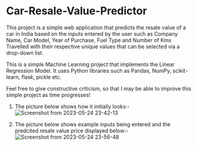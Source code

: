 # Car-Resale-Value-Predictor

This project is a simple web application that predicts the resale value of a car in India based on the inputs entered by the user such as Company Name, Car Model, Year of Purchase, Fuel Type and Number of Kms Travelled with their respective unique values that can be selected via a drop-down list. 

This is a simple Machine Learning project that implements the Linear Regression Model. It uses Python libraries such as Pandas, NumPy, scikit-learn, flask, pickle etc.

Feel free to give constructive criticism, so that I may be able to improve this simple project as time progresses!

1) The picture below shows how it initially looks:-
![Screenshot from 2023-05-24 23-42-13](https://github.com/allan-anilson/Car-Resale-Value-Predictor/assets/86291893/821dcacd-0799-4d81-a0a1-8da266b4b50b)

3) The picture below shows example inputs being entered and the predcited resale value price displayed below:-
![Screenshot from 2023-05-24 23-56-48](https://github.com/allan-anilson/Car-Resale-Value-Predictor/assets/86291893/6617c4fa-a362-4d06-8d84-a766d392b58d)
